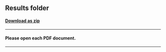 ## Results folder
#### [Download as zip](https://grapecity.github.io/DownGit/#/home?url=https://github.com/GrapeCity/ComponentOne-Service-Components-Samples/tree/master/Pdf/Shared/PdfAnnotations/Results)
____
#### Please open each PDF document.
____
